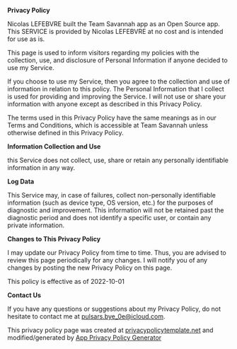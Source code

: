 **Privacy Policy**

Nicolas LEFEBVRE built the Team Savannah app as an Open Source app. This SERVICE is provided by Nicolas LEFEBVRE at no cost and is intended for use as is.

This page is used to inform visitors regarding my policies with the collection, use, and disclosure of Personal Information if anyone decided to use my Service.

If you choose to use my Service, then you agree to the collection and use of information in relation to this policy. The Personal Information that I collect is used for providing and improving the Service. I will not use or share your information with anyone except as described in this Privacy Policy.

The terms used in this Privacy Policy have the same meanings as in our Terms and Conditions, which is accessible at Team Savannah unless otherwise defined in this Privacy Policy.

**Information Collection and Use**

this Service does not collect, use, share or retain any personally identifiable information in any way.

**Log Data**

This Service may, in case of failures, collect non-personally identifiable information (such as device type, OS version, etc.) for the purposes of diagnostic and improvement. This information will not be retained past the diagnostic period and does not identify a specific user, or contain any private information.

**Changes to This Privacy Policy**

I may update our Privacy Policy from time to time. Thus, you are advised to review this page periodically for any changes. I will notify you of any changes by posting the new Privacy Policy on this page.

This policy is effective as of 2022-10-01

**Contact Us**

If you have any questions or suggestions about my Privacy Policy, do not hesitate to contact me at pulsars.bye_0e@icloud.com.

This privacy policy page was created at [privacypolicytemplate.net](https://privacypolicytemplate.net) and modified/generated by [App Privacy Policy Generator](https://app-privacy-policy-generator.nisrulz.com/)
